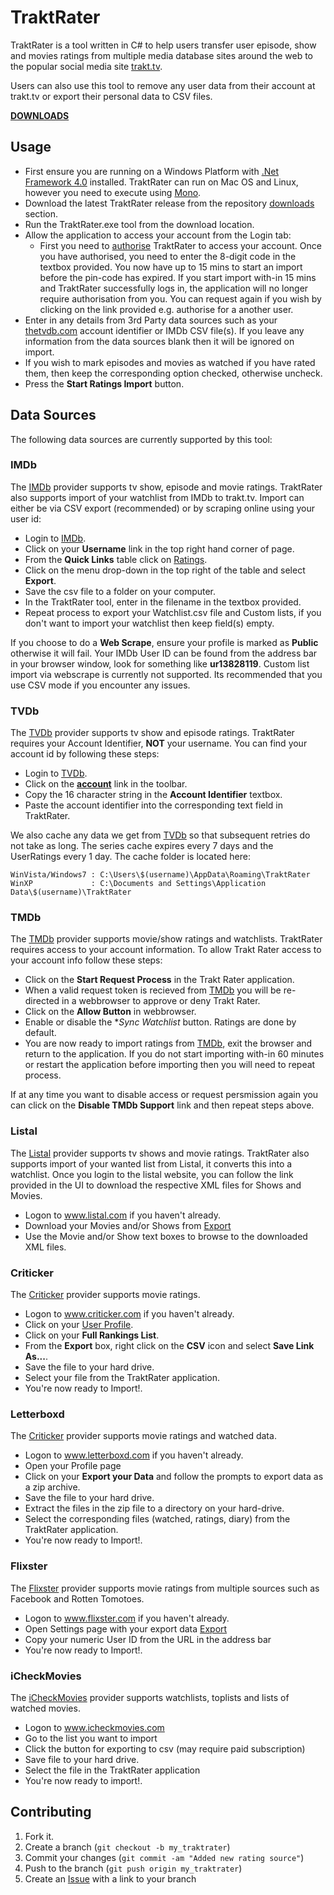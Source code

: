 TraktRater
==========

TraktRater is a tool written in C# to help users transfer user episode, show and movies ratings from multiple media database sites around the web to the popular social media site [trakt.tv](http://trakt.tv).

Users can also use this tool to remove any user data from their account at trakt.tv or export their personal data to CSV files.

[**DOWNLOADS**](https://github.com/damienhaynes/TraktRater/releases)

Usage
-----

 * First ensure you are running on a Windows Platform with [.Net Framework 4.0](http://www.microsoft.com/en-us/download/details.aspx?id=17851) installed. TraktRater can run on Mac OS and Linux, however you need to execute using [Mono](http://www.monodevelop.com/download/).
 * Download the latest TraktRater release from the repository [downloads](https://github.com/damienhaynes/TraktRater/releases) section.
 * Run the TraktRater.exe tool from the download location.
 * Allow the application to access your account from the Login tab:    
    * First you need to [authorise](http://trakt.tv/pin/365) TraktRater to access your account. Once you have authorised, you need to enter the 8-digit code in the textbox provided. You now have up to 15 mins to start an import before the pin-code has expired. If you start import with-in 15 mins and TraktRater successfully logs in, the application will no longer require authorisation from you. You can request again if you wish by clicking on the link provided e.g. authorise for a another user.
 * Enter in any details from 3rd Party data sources such as your [thetvdb.com](http://thetvdb.com) account identifier or IMDb CSV file(s). If you leave any information from the data sources blank then it will be ignored on import.
 * If you wish to mark episodes and movies as watched if you have rated them, then keep the corresponding option checked, otherwise uncheck.
 * Press the **Start Ratings Import** button.

Data Sources
------------
The following data sources are currently supported by this tool:

### IMDb ###
The [IMDb](http://imdb.com) provider supports tv show, episode and movie ratings. TraktRater also supports import of your watchlist from IMDb to trakt.tv. Import can either be via CSV export (recommended) or by scraping online using your user id:

 * Login to [IMDb](http://imdb.com).
 * Click on your **Username** link in the top right hand corner of page.
 * From the **Quick Links** table click on [Ratings](http://www.imdb.com/list/ratings).
 * Click on the menu drop-down in the top right of the table and select **Export**.
 * Save the csv file to a folder on your computer.
 * In the TraktRater tool, enter in the filename in the textbox provided.
 * Repeat process to export your Watchlist.csv file and Custom lists, if you don't want to import your watchlist then keep field(s) empty.

If you choose to do a **Web Scrape**, ensure your profile is marked as **Public** otherwise it will fail. Your IMDb User ID can be found from the address bar in your browser window, look for something like **ur13828119**. Custom list import via webscrape is currently not supported. Its recommended that you use CSV mode if you encounter any issues.
 
### TVDb ###
The [TVDb](http://thetvdb.com) provider supports tv show and episode ratings. TraktRater requires your Account Identifier, **NOT** your username. You can find your account id by following these steps:

 * Login to [TVDb](http://thetvdb.com).
 * Click on the [**account**](http://thetvdb.com/?tab=userinfo) link in the toolbar.
 * Copy the 16 character string in the **Account Identifier** textbox.
 * Paste the account identifier into the corresponding text field in TraktRater.
 
We also cache any data we get from [TVDb](http://thetvdb.com) so that subsequent retries do not take as long. The series cache expires every 7 days and the UserRatings every 1 day. The cache folder is located here:

    WinVista/Windows7 : C:\Users\$(username)\AppData\Roaming\TraktRater
    WinXP             : C:\Documents and Settings\Application Data\$(username)\TraktRater

### TMDb ###
The [TMDb](http://themoviedb.org) provider supports movie/show ratings and watchlists. TraktRater requires access to your account information. To allow Trakt Rater access to your account info follow these steps:

 * Click on the **Start Request Process** in the Trakt Rater application.
 * When a valid request token is recieved from [TMDb](http://themoviedb.org) you will be re-directed in a webbrowser to approve or deny Trakt Rater.
 * Click on the **Allow Button** in webbrowser.
 * Enable or disable the **Sync Watchlist* button. Ratings are done by default.
 * You are now ready to import ratings from [TMDb](http://themoviedb.org), exit the browser and return to the application. If you do not start importing with-in 60 minutes or restart the application before importing then you will need to repeat process.
 
If at any time you want to disable access or request persmission again you can click on the **Disable TMDb Support** link and then repeat steps above. 
 
### Listal ###
The [Listal](http://www.listal.com) provider supports tv shows and movie ratings. TraktRater also supports import of your wanted list from Listal, it converts this into a watchlist. Once you login to the listal website, you can follow the link provided in the UI to download the respective XML files for Shows and Movies.

 * Logon to www.listal.com if you haven't already.
 * Download your Movies and/or Shows from [Export](http://www.listal.com/user/export)
 * Use the Movie and/or Show text boxes to browse to the downloaded XML files.
 
### Criticker ###
The [Criticker](http://www.criticker.com) provider supports movie ratings.

 * Logon to www.criticker.com if you haven't already.
 * Click on your [User Profile](http://www.criticker.com/profile/).
 * Click on your **Full Rankings List**.
 * From the **Export** box, right click on the **CSV** icon and select **Save Link As...**.
 * Save the file to your hard drive.
 * Select your file from the TraktRater application.
 * You're now ready to Import!.
 
 
### Letterboxd ###
The [Criticker](http://www.letterboxd.com) provider supports movie ratings and watched data.

 * Logon to www.letterboxd.com if you haven't already.
 * Open your Profile page
 * Click on your **Export your Data** and follow the prompts to export data as a zip archive.
 * Save the file to your hard drive.
 * Extract the files in the zip file to a directory on your hard-drive.
 * Select the corresponding files (watched, ratings, diary) from the TraktRater application.
 * You're now ready to Import!.
 
### Flixster ###
The [Flixster](http://www.flixster.com) provider supports movie ratings from multiple sources such as Facebook and Rotten Tomotoes.

 * Logon to www.flixster.com if you haven't already.
 * Open Settings page with your export data [Export](http://letterboxd.com/settings/data/)
 * Copy your numeric User ID from the URL in the address bar
 * You're now ready to Import!.

 ### iCheckMovies ###
 The [iCheckMovies](http://www.movies.com) provider supports watchlists, toplists and lists of watched movies.

 * Logon to www.icheckmovies.com
 * Go to the list you want to import
 * Click the button for exporting to csv (may require paid subscription)
 * Save file to your hard drive.
 * Select the file in the TraktRater application
 * You're now ready to import!.
 
Contributing
------------

1. Fork it.
2. Create a branch (`git checkout -b my_traktrater`)
3. Commit your changes (`git commit -am "Added new rating source"`)
4. Push to the branch (`git push origin my_traktrater`)
5. Create an [Issue][1] with a link to your branch

[1]: https://github.com/damienhaynes/TraktRater/issues
